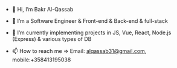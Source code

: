 - 👋 Hi, I’m Bakr Al-Qassab
- 👀 I’m a Software Engineer & Front-end & Back-end & full-stack
- 🌱 I’m currently implementing projects in JS, Vue, React, Node.js (Express) & various types of DB

- 📫 How to reach me => 
Email: alqassab31@gmail.com, 
mobile:+358413195038

<!---
BakrAlqassab/BakrAlqassab is a ✨ special ✨ repository because its `README.md` (this file) appears on your GitHub profile.
You can click the Preview link to take a look at your changes.
--->
